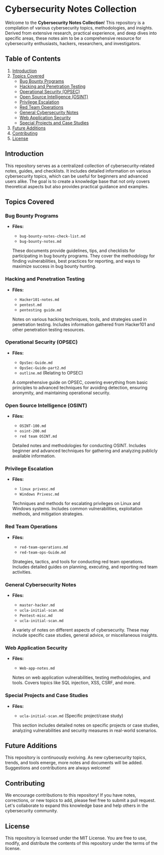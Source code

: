 # Cybersecurity Notes Collection

Welcome to the **Cybersecurity Notes Collection**! This repository is a compilation of various cybersecurity topics, methodologies, and insights. Derived from extensive research, practical experience, and deep dives into specific areas, these notes aim to be a comprehensive resource for cybersecurity enthusiasts, hackers, researchers, and investigators.

## Table of Contents

1. [Introduction](#introduction)
2. [Topics Covered](#topics-covered)
   - [Bug Bounty Programs](#bug-bounty-programs)
   - [Hacking and Penetration Testing](#hacking-and-penetration-testing)
   - [Operational Security (OPSEC)](#operational-security-opsec)
   - [Open Source Intelligence (OSINT)](#open-source-intelligence-osint)
   - [Privilege Escalation](#privilege-escalation)
   - [Red Team Operations](#red-team-operations)
   - [General Cybersecurity Notes](#general-cybersecurity-notes)
   - [Web Application Security](#web-application-security)
   - [Special Projects and Case Studies](#special-projects-and-case-studies)
3. [Future Additions](#future-additions)
4. [Contributing](#contributing)
5. [License](#license)

## Introduction

This repository serves as a centralized collection of cybersecurity-related notes, guides, and checklists. It includes detailed information on various cybersecurity topics, which can be useful for beginners and advanced users alike. The goal is to create a knowledge base that not only covers theoretical aspects but also provides practical guidance and examples.

## Topics Covered

### Bug Bounty Programs

- **Files:**
  - `bug-bounty-notes-check-list.md`
  - `bug-bounty-notes.md`
  
  These documents provide guidelines, tips, and checklists for participating in bug bounty programs. They cover the methodology for finding vulnerabilities, best practices for reporting, and ways to maximize success in bug bounty hunting.

### Hacking and Penetration Testing

- **Files:**
  - `Hacker101-notes.md`
  - `pentest.md`
  - `pentesting guide.md`
  
  Notes on various hacking techniques, tools, and strategies used in penetration testing. Includes information gathered from Hacker101 and other penetration testing resources.

### Operational Security (OPSEC)

- **Files:**
  - `OpsSec-Guide.md`
  - `OpsSec-Guide-part2.md`
  - `outline.md` (Relating to OPSEC)

  A comprehensive guide on OPSEC, covering everything from basic principles to advanced techniques for avoiding detection, ensuring anonymity, and maintaining operational security.

### Open Source Intelligence (OSINT)

- **Files:**
  - `OSINT-100.md`
  - `osint-200.md`
  - `red team OSINT.md`
  
  Detailed notes and methodologies for conducting OSINT. Includes beginner and advanced techniques for gathering and analyzing publicly available information.

### Privilege Escalation

- **Files:**
  - `linux privesc.md`
  - `Windows Privesc.md`
  
  Techniques and methods for escalating privileges on Linux and Windows systems. Includes common vulnerabilities, exploitation methods, and mitigation strategies.

### Red Team Operations

- **Files:**
  - `red-team-operations.md`
  - `red-team-ops-Guide.md`
  
  Strategies, tactics, and tools for conducting red team operations. Includes detailed guides on planning, executing, and reporting red team activities.

### General Cybersecurity Notes

- **Files:**
  - `master-hacker.md`
  - `ucla-initial-scan.md`
  - `Pentest-misc.md`
  - `ucla-initial-scan.md`
  
  A variety of notes on different aspects of cybersecurity. These may include specific case studies, general advice, or miscellaneous insights.

### Web Application Security

- **Files:**
  - `Web-app-notes.md`
  
  Notes on web application vulnerabilities, testing methodologies, and tools. Covers topics like SQL injection, XSS, CSRF, and more.

### Special Projects and Case Studies

- **Files:**
  - `ucla-initial-scan.md` (Specific project/case study)
  
  This section includes detailed notes on specific projects or case studies, analyzing vulnerabilities and security measures in real-world scenarios.

## Future Additions

This repository is continuously evolving. As new cybersecurity topics, trends, and tools emerge, more notes and documents will be added. Suggestions and contributions are always welcome!

## Contributing

We encourage contributions to this repository! If you have notes, corrections, or new topics to add, please feel free to submit a pull request. Let's collaborate to expand this knowledge base and help others in the cybersecurity community.

## License

This repository is licensed under the MIT License. You are free to use, modify, and distribute the contents of this repository under the terms of the license.

